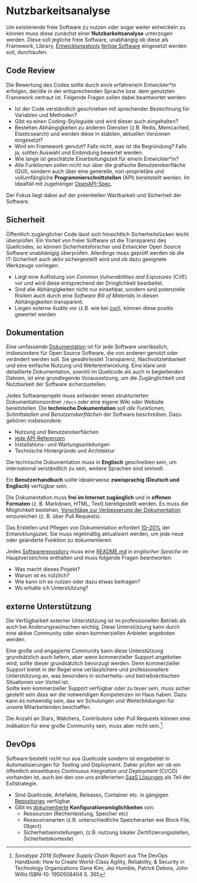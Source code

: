 # Nutzbarkeitsanalyse

Um existierende freie Software zu nutzen oder sogar weiter entwickeln zu können muss diese zunächst einer __Nutzbarkeitsanalyse__ unterzogen werden.
Diese soll jegliche freie Software, unabhängig ob diese als Framework, Library, [Entwicklungstools](./in-house-development.html) [fertige Software](./use.html) eingesetzt werden soll, durchlaufen.

## Code Review

Die Bewertung des Codes sollte durch ein/e erfahrene/n Entwickler*in erfolgen, der/die in der entsprechenden Sprache bzw. dem genutzten Framework vertraut ist. 
Folgende Fragen sollen dabei beantwortet werden:

* Ist der Code verständlich geschrieben mit sprechender Bezeichnung für Variablen und Methoden? 
* Gibt es einen Coding-Styleguide und wird dieser auch eingehalten?
* Bestehen Abhängigkeiten zu anderen Diensten (z.B. Redis, Memcached, Elasticsearch) und werden diese in stabilen, aktuellen Versionen eingesetzt?
* Wird ein Framework genutzt? Falls nicht, was ist die Begründung? Falls ja, sollten Auswahl und Einbindung bewertet werden.
* Wie lange ist geschätzte Einarbeitungszeit für eine/n Entwickler*in?
* Alle Funktionen sollen nicht nur über die grafische Benutzeroberfläche (GUI), sondern auch über eine generelle, non-proprietäre und vollumfängliche __Programmierschnittstellen__ (API) bereitstellt werden. Im Idealfall mit zugehöriger [OpenAPI-Spec](https://www.openapis.org/).

Der Fokus liegt dabei auf der potentiellen Wartbarkeit und Sicherheit der Software.


## Sicherheit

Öffentlich zugänglicher Code lässt sich hinsichtlich Sicherheitslücken leicht überprüfen.
Ein Vorteil von freier Software ist die Transparenz des Quellcodes, so können Sicherheitsforscher und Entwickler Open Source Software unabhänigig überprüfen.
Allerdings muss geprüft werden ob die IT-Sicherheit auch aktiv sichergestellt wird und ob dazu geeignete Werkzeuge vorliegen:

* Liegt eine Auflistung von _Common Vulnerabilities and Exposures_ (CVE) vor und wird diese entsprechend der Dringlichkeit bearbeitet.
* Sind alle Abhängigkeiten nicht nur einsehbar, sondern sind potenzielle Risiken auch durch eine _Software Bill of Materials_ in diesen Abhängigkeiten transparent.
* Liegen externe Audits vor (z.B. wie bei [curl](https://daniel.haxx.se/blog/2016/11/23/curl-security-audit/)), können diese positiv gewertet werden

## Dokumentation

Eine umfassende [Dokumentation](https://opensource.com/article/20/3/documentation) ist für jede Software unerlässlich, insbesondere für Open Source Software, die von anderen genutzt oder verändert werden soll. Sie gewährleistet Transparenz, Nachvollziehbarkeit und eine einfache Nutzung und Weiterentwicklung.
Eine klare und detaillierte Dokumentation, sowohl im Quellcode als auch in begleitenden Dateien, ist eine grundlegende Voraussetzung, um die Zugänglichkeit und Nutzbarkeit der Software sicherzustellen.  

Jedes Softwareprojekt muss *entweder* einen strukturierten Dokumentationsordner `/docs` *oder* eine eigene Wiki oder Website bereitstellen.
Die __technische Dokumentation__ soll *alle Funktionen, Schnittstellen und Benutzeroberflächen* der Software beschreiben. Dazu gehören insbesondere:

* Nutzung und Benutzeroberflächen  
* [jede API-Referenzen](https://daniel.haxx.se/blog/2021/09/04/making-world-class-docs-takes-effort/)
* Installations- und Wartungsanleitungen  
* Technische Hintergründe und Architektur  

Die technische Dokumentation muss in __Englisch__ geschreiben sein, um international verständlich zu sein, weitere Sprachen sind sinnvoll.  

Ein __Benutzerhandbuch__ sollte idealerweise **zweisprachig (Deutsch und Englisch)** verfügbar sein.  

Die Dokumentation muss **frei im Internet zugänglich** und in **offenen Formaten** (z. B. Markdown, HTML, Text) bereitgestellt werden.
Es muss die Möglichkeit bestehen, [Vorschläge zur Verbesserung der Dokumentation](https://daniel.haxx.se/blog/2021/09/04/making-world-class-docs-takes-effort/) einzureichen (z. B. über Pull Requests).

Das Erstellen und Pflegen von Dokumentation erfordert [10–20%](https://opensource.com/article/20/3/documentation) der Entwicklungszeit.
Sie muss regelmäßig aktualisiert werden, um jede neue oder geänderte Funktion zu dokumentieren.

Jedes [Softwarerepository](repositories) muss eine [README.md](https://opensource.guide/de/starting-a-project/#eine-readme-schreiben) in *englischer Sprache* im Hauptverzeichnis enthalten und muss folgende Fragen beantworten:

* Was macht dieses Projekt?  
* Warum ist es nützlich?  
* Wie kann ich es nutzen oder dazu etwas beitragen?  
* Wo erhalte ich Unterstützung?


## externe Unterstützung

Die Verfügbarkeit externer Unterstützung ist im professionellen Betrieb als auch bei Änderungswünschen wichtig.
Diese Unterstützung kann durch eine aktive Community oder einen kommerziellen Anbieter angeboten werden.  

Eine große und engagierte Community kann diese Unterstützung grundsätzlich auch liefern, aber wenn kommerzieller Support angeboten wird, sollte dieser grundsätzlich bevorzugt werden.
Denn kommerzieller Support bietet in der Regel eine verlässlichere und professionellere Unterstützung an, was besonders in sicherheits- und betriebskritischen Situationen von Vorteil ist.  
Sollte kein kommerzieller Support verfügbar oder zu teuer sein, muss sicher gestellt sein dass wir die notwendigen Kompetenzen im Haus haben.
Dazu kann es notwendig sein, das wir Schulungen und Weiterbildungen für unsere Mitarbeitenden beschaffen.

Die Anzahl an Stars, Watchers, Contributors oder Pull Requests können eine Indikation für eine große Community sein, muss aber nicht sein.[^DevOps_Handbook_stars].

## DevOps

Software besteht nicht nur aus Quellcode sondern ist eingebettet in Automatisierungen für Testing und Deployment.
Daher prüfen wir ob ein öffentlich einsehbares _Continuous Integration und Deployment_ (CI/CD) vorhanden ist, auch bei den von uns präferierten [SaaS Lösungen](fossaas) als Teil der Exitstrategie.

* Sind Quellcode, Artefakte, Releases, Container etc. in gängigen [Repositories](repositories) verfügbar.
* Gibt es [dokumentierte](#dokumentation) __Konfigurationsmöglichkeiten__ von:
  * Ressourcen (Rechenleistung, Speicher etc)
  * Ressourcenarten (z.B. unterschiedliche Speicherarten wie Block File, Object)
  * Sicherheitseinstellungen, (z.B. nutzung lokaler Zertifizierungsstellen, Sicherheitskontexte)

[^DevOps_Handbook_stars]: _Sonatype 2019 Software Supply Chain Report_ aus The DevOps Handbook: How to Create World-Class Agility, Reliability, & Security in Technology Organizations Gene Kim, Jez Humble, Patrick Debois, John Willis ISBN-10: 1950508404 S. 365
